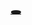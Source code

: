 ### <a href="https://admiring-pike-75c4b2.netlify.app/" target="_blank">🕳</a>
<!--
**PagoDingo/PagoDingo**
-->



